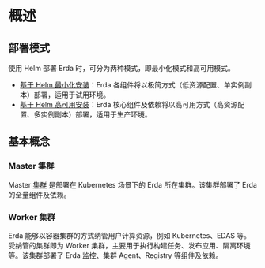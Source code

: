 # 概述

## 部署模式

使用 Helm 部署 Erda 时，可分为两种模式，即最小化模式和高可用模式。
* [基于 Helm 最小化安装](helm-install-demo.md)：Erda 各组件将以极简方式（低资源配置、单实例副本）部署，适用于试用环境。
* [基于 Helm 高可用安装](helm-install-prod.md)：Erda 核心组件及依赖将以高可用方式（高资源配置、多实例副本）部署，适用于生产环境。

## 基本概念

### Master 集群

Master [集群](../../quick-start/premise.md#集群) 是部署在 Kubernetes 场景下的 Erda 所在集群。该集群部署了 Erda 的全量组件及依赖。

### Worker 集群

Erda 能够以容器集群的方式纳管用户计算资源，例如 Kubernetes、EDAS 等。受纳管的集群即为 Worker 集群，主要用于执行构建任务、发布应用、隔离环境等。该集群部署了 Erda 监控、集群 Agent、Registry 等组件及依赖。
